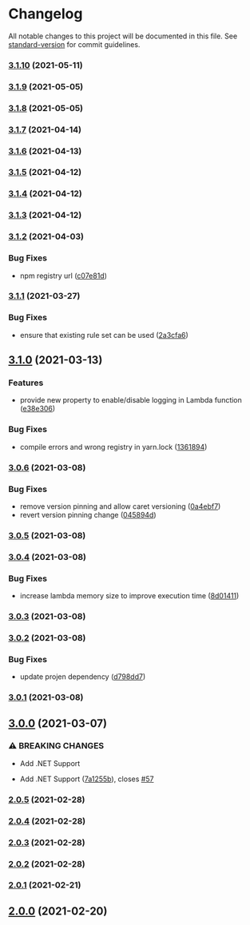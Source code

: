 # Changelog

All notable changes to this project will be documented in this file. See [standard-version](https://github.com/conventional-changelog/standard-version) for commit guidelines.

### [3.1.10](https://github.com/seeebiii/ses-email-forwarding/compare/v3.1.9...v3.1.10) (2021-05-11)

### [3.1.9](https://github.com/seeebiii/ses-email-forwarding/compare/v3.1.8...v3.1.9) (2021-05-05)

### [3.1.8](https://github.com/seeebiii/ses-email-forwarding/compare/v3.1.7...v3.1.8) (2021-05-05)

### [3.1.7](https://github.com/seeebiii/ses-email-forwarding/compare/v3.1.6...v3.1.7) (2021-04-14)

### [3.1.6](https://github.com/seeebiii/ses-email-forwarding/compare/v3.1.5...v3.1.6) (2021-04-13)

### [3.1.5](https://github.com/seeebiii/ses-email-forwarding/compare/v3.1.4...v3.1.5) (2021-04-12)

### [3.1.4](https://github.com/seeebiii/ses-email-forwarding/compare/v3.1.3...v3.1.4) (2021-04-12)

### [3.1.3](https://github.com/seeebiii/ses-email-forwarding/compare/v3.1.2...v3.1.3) (2021-04-12)

### [3.1.2](https://github.com/seeebiii/ses-email-forwarding/compare/v3.1.1...v3.1.2) (2021-04-03)


### Bug Fixes

* npm registry url ([c07e81d](https://github.com/seeebiii/ses-email-forwarding/commit/c07e81da4366c45f3123065a34525f0446267b45))

### [3.1.1](https://github.com/seeebiii/ses-email-forwarding/compare/v3.1.0...v3.1.1) (2021-03-27)


### Bug Fixes

* ensure that existing rule set can be used ([2a3cfa6](https://github.com/seeebiii/ses-email-forwarding/commit/2a3cfa6088daec556a367ea4d4cb4d88961e78db))

## [3.1.0](https://github.com/seeebiii/ses-email-forwarding/compare/v3.0.6...v3.1.0) (2021-03-13)


### Features

* provide new property to enable/disable logging in Lambda function ([e38e306](https://github.com/seeebiii/ses-email-forwarding/commit/e38e30676d5e59988311da42afaee7ea79f9fac1))


### Bug Fixes

* compile errors and wrong registry in yarn.lock ([1361894](https://github.com/seeebiii/ses-email-forwarding/commit/1361894b4135eecf97f26904ecdb8cb0138f5c76))

### [3.0.6](https://github.com/seeebiii/ses-email-forwarding/compare/v3.0.5...v3.0.6) (2021-03-08)


### Bug Fixes

* remove version pinning and allow caret versioning ([0a4ebf7](https://github.com/seeebiii/ses-email-forwarding/commit/0a4ebf78712eeb17ed38b1fa79d3ae3c0eae0c64))
* revert version pinning change ([045894d](https://github.com/seeebiii/ses-email-forwarding/commit/045894d92205d3c6d7eb0068b7332bf6648ee5b1))

### [3.0.5](https://github.com/seeebiii/ses-email-forwarding/compare/v3.0.4...v3.0.5) (2021-03-08)

### [3.0.4](https://github.com/seeebiii/ses-email-forwarding/compare/v3.0.3...v3.0.4) (2021-03-08)


### Bug Fixes

* increase lambda memory size to improve execution time ([8d01411](https://github.com/seeebiii/ses-email-forwarding/commit/8d01411b2acb91c099f5ade674d5c8425127986a))

### [3.0.3](https://github.com/seeebiii/ses-email-forwarding/compare/v3.0.2...v3.0.3) (2021-03-08)

### [3.0.2](https://github.com/seeebiii/ses-email-forwarding/compare/v3.0.1...v3.0.2) (2021-03-08)


### Bug Fixes

* update projen dependency ([d798dd7](https://github.com/seeebiii/ses-email-forwarding/commit/d798dd7f6acd2caa6cf7654bf8520c53c200fe83))

### [3.0.1](https://github.com/seeebiii/ses-email-forwarding/compare/v3.0.0...v3.0.1) (2021-03-08)

## [3.0.0](https://github.com/seeebiii/ses-email-forwarding/compare/v2.0.5...v3.0.0) (2021-03-07)


### ⚠ BREAKING CHANGES

* Add .NET Support

* Add .NET Support ([7a1255b](https://github.com/seeebiii/ses-email-forwarding/commit/7a1255b63fd895789161d46a45878107fd3b12e8)), closes [#57](https://github.com/seeebiii/ses-email-forwarding/issues/57)

### [2.0.5](https://github.com/seeebiii/ses-email-forwarding/compare/v2.0.4...v2.0.5) (2021-02-28)

### [2.0.4](https://github.com/seeebiii/ses-email-forwarding/compare/v2.0.3...v2.0.4) (2021-02-28)

### [2.0.3](https://github.com/seeebiii/ses-email-forwarding/compare/v2.0.2...v2.0.3) (2021-02-28)

### [2.0.2](https://github.com/seeebiii/ses-email-forwarding/compare/v2.0.1...v2.0.2) (2021-02-28)

### [2.0.1](https://github.com/seeebiii/ses-email-forwarding/compare/v2.0.0...v2.0.1) (2021-02-21)

## [2.0.0](https://github.com/seeebiii/ses-email-forwarding/compare/v1.0.1...v2.0.0) (2021-02-20)
